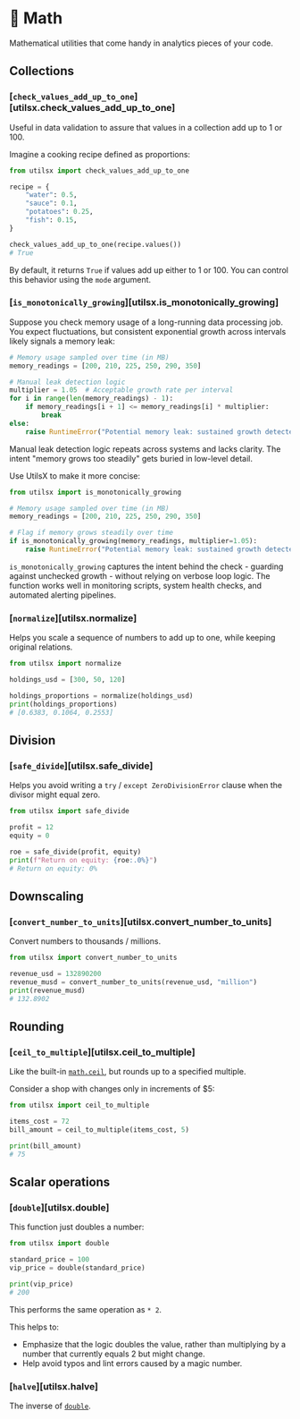 # 🧮 Math

Mathematical utilities that come handy in analytics pieces of your code.

## Collections

### [`check_values_add_up_to_one`][utilsx.check_values_add_up_to_one]

Useful in data validation to assure that values in a collection add up to 1 or 100.

Imagine a cooking recipe defined as proportions:

```py title="recipe.py" hl_lines="1 10"
from utilsx import check_values_add_up_to_one

recipe = {
    "water": 0.5,
    "sauce": 0.1,
    "potatoes": 0.25,
    "fish": 0.15,
}

check_values_add_up_to_one(recipe.values())
# True
```

By default, it returns `True` if values add up either to 1 or 100.
You can control this behavior using the `mode` argument.

### [`is_monotonically_growing`][utilsx.is_monotonically_growing]

Suppose you check memory usage of a long-running data processing job.
You expect fluctuations, but consistent exponential growth across intervals
likely signals a memory leak:

```py title="before.py" hl_lines="5-8"
# Memory usage sampled over time (in MB)
memory_readings = [200, 210, 225, 250, 290, 350]

# Manual leak detection logic
multiplier = 1.05  # Acceptable growth rate per interval
for i in range(len(memory_readings) - 1):
    if memory_readings[i + 1] <= memory_readings[i] * multiplier:
        break
else:
    raise RuntimeError("Potential memory leak: sustained growth detected")
```

Manual leak detection logic repeats across systems and lacks clarity.
The intent "memory grows too steadily" gets buried in low-level detail.

Use UtilsX to make it more concise:

```py title="after.py" hl_lines="1 7"
from utilsx import is_monotonically_growing

# Memory usage sampled over time (in MB)
memory_readings = [200, 210, 225, 250, 290, 350]

# Flag if memory grows steadily over time
if is_monotonically_growing(memory_readings, multiplier=1.05):
    raise RuntimeError("Potential memory leak: sustained growth detected")
```

`is_monotonically_growing` captures the intent behind the
check - guarding against unchecked growth - without relying on verbose loop logic.
The function works well in monitoring scripts,
system health checks, and automated alerting pipelines.

### [`normalize`][utilsx.normalize]

Helps you scale a sequence of numbers to add up to one, while keeping original relations.

```py title="portfolio.py" hl_lines="1 5"
from utilsx import normalize

holdings_usd = [300, 50, 120]

holdings_proportions = normalize(holdings_usd)
print(holdings_proportions)
# [0.6383, 0.1064, 0.2553]
```

## Division

### [`safe_divide`][utilsx.safe_divide]

Helps you avoid writing a `try` / `except ZeroDivisionError` clause when the divisor might equal zero.

```py title="return_on_equity.py" hl_lines="1 6"
from utilsx import safe_divide

profit = 12
equity = 0

roe = safe_divide(profit, equity)
print(f"Return on equity: {roe:.0%}")
# Return on equity: 0%
```

## Downscaling

### [`convert_number_to_units`][utilsx.convert_number_to_units]

Convert numbers to thousands / millions.

``` py title="downscaling.py" hl_lines="1 4"
from utilsx import convert_number_to_units

revenue_usd = 132890200
revenue_musd = convert_number_to_units(revenue_usd, "million")
print(revenue_musd)
# 132.8902
```

## Rounding

### [`ceil_to_multiple`][utilsx.ceil_to_multiple]

Like the built-in [`math.ceil`](https://docs.python.org/3/library/math.html#math.ceil),
but rounds up to a specified multiple.

Consider a shop with changes only in increments of $5:

``` py title="ceiling_to_multiple.py" hl_lines="1 4"
from utilsx import ceil_to_multiple

items_cost = 72
bill_amount = ceil_to_multiple(items_cost, 5)

print(bill_amount)
# 75
```

## Scalar operations

### [`double`][utilsx.double]

This function just doubles a number:

``` py title="doubling.py"
from utilsx import double

standard_price = 100
vip_price = double(standard_price)

print(vip_price)
# 200
```

This performs the same operation as `* 2`.

This helps to:

- Emphasize that the logic doubles the value,
  rather than multiplying by a number that currently equals 2 but might change.
- Help avoid typos and lint errors caused by a magic number.

### [`halve`][utilsx.halve]

The inverse of [`double`](#double).

